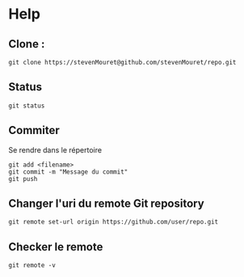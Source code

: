 # Help

## Clone :
```git
git clone https://stevenMouret@github.com/stevenMouret/repo.git
```

## Status
```git
git status
```

## Commiter
Se rendre dans le répertoire
```git
git add <filename>
git commit -m "Message du commit"
git push
```

## Changer l'uri du remote Git repository
```git
git remote set-url origin https://github.com/user/repo.git
```

## Checker le remote
```git
git remote -v
```


